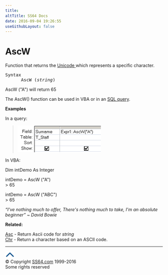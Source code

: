 ```yaml
---
title:
altTitle: SS64 Docs
date: 2016-09-04 19:26:55
useGithubLayout: false
---
```

<!-- #BeginLibraryItem "/Library/head_access.lbi" --><!-- #EndLibraryItem --><h1>AscW</h1>
<p>Function that returns the   <a href="../unicode.html">Unicode </a>which represents a specific character.</p>
<pre>Syntax
      AscW (<i>string</i>)</pre>
<p><span class="code">AscW ("A")</span> will return 65</p>
<p>The AscW() function can be used in VBA or in an <a href="syntax-functions.html">SQL query</a>.</p>
<p><b>Examples</b></p>
<p>In a query:</p>
<blockquote>
<p><img src="ascw.png" alt="ASCW" width="266" height="86"></p>
</blockquote>
<p>In VBA:</p>
<p class="code">Dim intDemo As Integer </p>
<p class="code"> 
intDemo = AscW ("A")<br>
&gt; 65</p>
<p class="code">intDemo = AscW ("ABC")<br>
&gt;
65</p>
<p class="quote"><i>“I've nothing much to offer, There's nothing much to take, I'm an absolute beginner” ~ David Bowie</i></p>
<p><b>Related:</b></p>
<p><a href="asc.html">Asc</a> - Return Ascii code for <i>string</i><br>
<a href="chr.html">Chr</a> - Return a character based on an ASCII code.</p><!-- #BeginLibraryItem "/Library/foot_access.lbi" --><p>
<!-- access -->

<hr>
<div id="bl" class="footer"><a href="ascw.html#"><img src="../images/top.png" width="30" height="22" alt="Back to the Top"></a></div>
<div id="br" class="footer, tagline">© Copyright <a href="http://ss64.com/">SS64.com</a> 1999-2016<br>
Some rights reserved</div><!-- #EndLibraryItem -->


